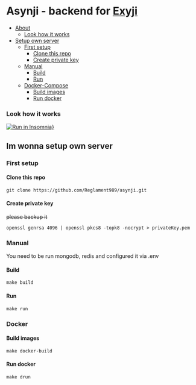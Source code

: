 # Asynji - backend for [Exyji](https://github.com/Reglament989/exyji.git)

* [About]()
  * [Look how it works](#Look-how-it-works)
* [Setup own server](#Im-wonna-setup-own-server)
  * [First setup](#First-setup)
    * [Clone this repo](#Clone-this-repo)
    * [Create private key](#Create-private-key)
  * [Manual](#Manual)
    * [Build](#Build)
    * [Run](#Run)
  * [Docker-Compose](#Docker)
    * [Build images](#Build-images)
    * [Run docker](#Run-docker)


### Look how it works
[![Run in Insomnia}](https://insomnia.rest/images/run.svg)](https://insomnia.rest/run/?label=Asynji%20refs&uri=https%3A%2F%2Fraw.githubusercontent.com%2FReglament989%2Fasynji%2Fmain%2Fdocs%2Finsomnia-docs.json)


## Im wonna setup own server

### First setup

#### Clone this repo
```
git clone https://github.com/Reglament989/asynji.git
```

#### Create private key
~~please backup it~~
```
openssl genrsa 4096 | openssl pkcs8 -topk8 -nocrypt > privateKey.pem
```

### Manual

You need to be run mongodb, redis and configured it via .env

#### Build
```
make build
```

#### Run
```
make run
```

### Docker

#### Build images
```
make docker-build
```

#### Run docker
```
make drun
```


